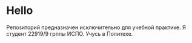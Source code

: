 # Hello
Репозиторий предназначен исключительно для учебной практике.
Я студент 22919/9 грппы ИСПО. Учусь в Политехе.
